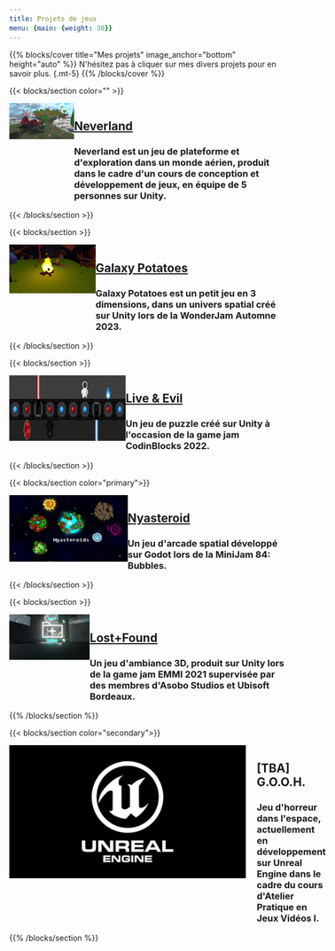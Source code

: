 ```yaml
---
title: Projets de jeux
menu: {main: {weight: 30}}
---
```


{{% blocks/cover title="Mes projets" image_anchor="bottom" height="auto" %}}
N'hésitez pas à cliquer sur mes divers projets pour en savoir plus.
{.mt-5}
{{% /blocks/cover %}}

{{< blocks/section color="" >}}
<div style="display: flex; align-items: flex-start;">
  <a href="/thalia-portfolio//mes-projets-de-jeux/neverland">
    <img src="./neverland.png" alt="Neverland" style="max-height: 15rem; margin-right: 20px;">
  </a>
  <div>
    <h2><a href="/thalia-portfolio//mes-projets-de-jeux/neverland">Neverland</a></h2>
    <h3>Neverland est un jeu de plateforme et d'exploration dans un monde aérien, produit dans le cadre d'un cours de conception et développement de jeux, en équipe de 5 personnes sur Unity.</h3>
  </div>
</div>
{{< /blocks/section >}}

{{< blocks/section >}}
<div style="display: flex; align-items: flex-start;">
  <a href="/thalia-portfolio//mes-projets-de-jeux/galaxy-potatoes">
    <img src="./gp.png" alt="Galaxy Potatoes" style="max-height: 15rem; margin-right: 20px;">
  </a>
  <div>
    <h2><a href="/thalia-portfolio//mes-projets-de-jeux/galaxy-potatoes">Galaxy Potatoes</a></h2>
    <h3>Galaxy Potatoes est un petit jeu en 3 dimensions, dans un univers spatial créé sur Unity lors de la WonderJam Automne 2023.</h3>
  </div>
</div>
{{< /blocks/section >}}

{{< blocks/section >}}
<div style="display: flex; align-items: flex-start;">
  <a href="/thalia-portfolio//mes-projets-de-jeux/liveandevil">
    <img src="./le.png" alt="Live & Evil" style="max-height: 15rem; margin-right: 20px;">
  </a>
  <div>
    <h2><a href="/thalia-portfolio//mes-projets-de-jeux/liveandevil">Live & Evil</a></h2>
    <h3>Un jeu de puzzle créé sur Unity à l'occasion de la game jam CodinBlocks 2022.</h3>
  </div>
</div>
{{< /blocks/section >}}

{{< blocks/section color="primary">}}
<div style="display: flex; align-items: flex-start;">
  <a href="/thalia-portfolio//mes-projets-de-jeux/nyasteroid">
    <img src="./nyas.png" alt="Nyasteroid" style="max-height: 15rem; margin-right: 20px;">
  </a>
  <div>
    <h2><a href="/thalia-portfolio//mes-projets-de-jeux/nyasteroid">Nyasteroid</a></h2>
    <h3>Un jeu d'arcade spatial développé sur Godot lors de la MiniJam 84: Bubbles.</h3>
  </div>
</div>
{{< /blocks/section >}}

{{< blocks/section >}}
<div style="display: flex; align-items: flex-start;">
  <a href="/thalia-portfolio//mes-projets-de-jeux/lostpfound">
    <img src="./lf.png" alt="Lost+Found" style="max-height: 15rem; margin-right: 20px;">
  </a>
  <div>
    <h2><a href="/thalia-portfolio//mes-projets-de-jeux/lostpfound">Lost+Found</a></h2>
    <h3>Un jeu d'ambiance 3D, produit sur Unity lors de la game jam EMMI 2021 supervisée par des membres d'Asobo Studios et Ubisoft Bordeaux. </h3>
  </div>
</div>
{{% /blocks/section %}}

{{< blocks/section color="secondary">}}
<div style="display: flex; align-items: flex-start;">
  <img src="./UE.png" alt="Lost+Found" style="max-height: 15rem; margin-right: 20px;">
  <div>
    <h2>[TBA] G.O.O.H.</h2>
    <h3>Jeu d'horreur dans l'espace, actuellement en développement sur Unreal Engine dans le cadre du cours d'Atelier Pratique en Jeux Vidéos I.</h3>
  </div>
</div>
{{% /blocks/section %}}

